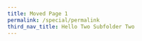```yaml
---
title: Moved Page 1
permalink: /special/permalink
third_nav_title: Hello Two Subfolder Two
---
```


